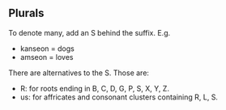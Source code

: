 ## Plurals
To denote many, add an S behind the suffix. E.g.
- <span translate="no" lang="es">kanseon</span> = dogs
- <span translate="no" lang="es">amseon</span> = loves

There are alternatives to the S. Those are:
- R: for roots ending in B, C, D, G, P, S, X, Y, Z.
- us: for affricates and consonant clusters containing R, L, S.
